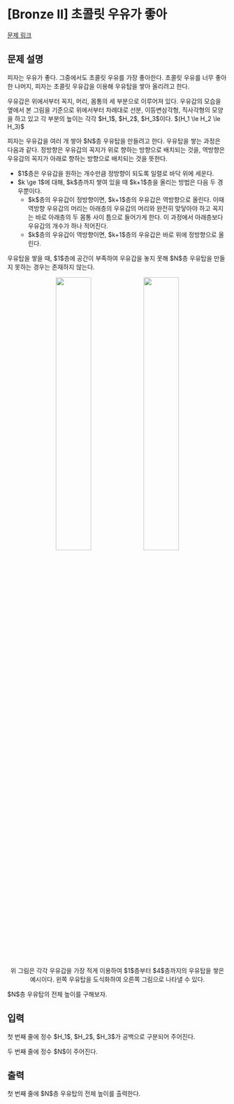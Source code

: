 # [Bronze II] 초콜릿 우유가 좋아

[문제 링크](https://www.acmicpc.net/problem/34510) 

## 문제 설명

<p>피자는 우유가 좋다. 그중에서도 초콜릿 우유를 가장 좋아한다. 초콜릿 우유를 너무 좋아한 나머지, 피자는 초콜릿 우유갑을 이용해 우유탑을 쌓아 올리려고 한다.</p>

<p>우유갑은 위에서부터 꼭지, 머리, 몸통의 세 부분으로 이루어져 있다. 우유갑의 모습을 옆에서 본 그림을 기준으로 위에서부터 차례대로 선분, 이등변삼각형, 직사각형의 모양을 하고 있고 각 부분의 높이는 각각 $H_1$, $H_2$, $H_3$이다. $(H_1 \le H_2 \le H_3)$</p>

<p>피자는 우유갑을 여러 개 쌓아 $N$층 우유탑을 만들려고 한다. 우유탑을 쌓는 과정은 다음과 같다. 정방향은 우유갑의 꼭지가 위로 향하는 방향으로 배치되는 것을, 역방향은 우유갑의 꼭지가 아래로 향하는 방향으로 배치되는 것을 뜻한다.</p>

<ul>
<li>$1$층은 우유갑을 원하는 개수만큼 정방향이 되도록 일렬로 바닥 위에 세운다.</li>
<li>$k \ge 1$에 대해, $k$층까지 쌓여 있을 때 $k+1$층을 올리는 방법은 다음 두 경우뿐이다.
<ul>
<li>$k$층의 우유갑이 정방향이면, $k+1$층의 우유갑은 역방향으로 올린다. 이때 역방향 우유갑의 머리는 아래층의 우유갑의 머리와 완전히 맞닿아야 하고 꼭지는 바로 아래층의 두 몸통 사이 틈으로 들어가게 한다. 이 과정에서 아래층보다 우유갑의 개수가 하나 적어진다.</li>
<li>$k$층의 우유갑이 역방향이면, $k+1$층의 우유갑은 바로 위에 정방향으로 올린다.</li>
</ul>
</li>
</ul>

<p>우유탑을 쌓을 때, $1$층에 공간이 부족하여 우유갑을 놓지 못해 $N$층 우유탑을 만들지 못하는 경우는 존재하지 않는다.</p>

<p style="text-align: center;"><img alt="" src="https://upload.acmicpc.net/b2bdeff4-1df4-418d-9003-4b22d0ebe567/-/preview/" style="width: 40%; margin-left: auto; margin-right: auto; display: inline-block;"><img alt="" src="https://upload.acmicpc.net/7d7591c6-3f1a-456a-b552-0c7918f5c5b1/-/preview/" style="width: 40%; margin-left: auto; margin-right: auto; display: inline-block;"></p>

<p style="text-align: center;">위 그림은 각각 우유갑을 가장 적게 이용하여 $1$층부터 $4$층까지의 우유탑을 쌓은 예시이다. 왼쪽 우유탑을 도식화하여 오른쪽 그림으로 나타낼 수 있다.</p>

<p>$N$층 우유탑의 전체 높이를 구해보자.</p>

## 입력 

 <p>첫 번째 줄에 정수 $H_1$, $H_2$, $H_3$가 공백으로 구분되어 주어진다.</p>

<p>두 번째 줄에 정수 $N$이 주어진다.</p>

## 출력 

 <p>첫 번째 줄에 $N$층 우유탑의 전체 높이를 출력한다.</p>

